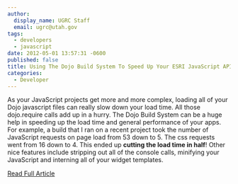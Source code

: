 ```yaml
---
author:
  display_name: UGRC Staff
  email: ugrc@utah.gov
tags:
  - developers
  - javascript
date: 2012-05-01 13:57:31 -0600
published: false
title: Using The Dojo Build System To Speed Up Your ESRI JavaScript API Apps
categories:
  - Developer
---
```


<p>As your JavaScript projects get more and more complex, loading all of your Dojo javascript files can really slow down your load time. All those dojo.require calls add up in a hurry. The Dojo Build System can be a huge help in speeding up the load time and general performance of your apps. For example, a build that I ran on a recent project took the number of JavaScript requests on page load from 53 down to 5. The css requests went from 16 down to 4. This ended up <strong>cutting the load time in half</strong>! Other nice features include stripping out all of the console calls, minifying your JavaScript and interning all of your widget templates.</p>
<p><a title="Read Full Article" href="https://geospatialscott.blogspot.com/2011/06/using-dojo-build-system-to-speed-up.html">Read Full Article</a></p>

